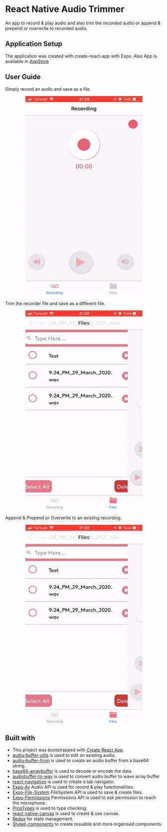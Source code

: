 # React Native Audio Trimmer

An app to record & play audio and also trim the recorded audio or append & prepend  or overwrite to recorded audio.


## Application Setup

The application was created with create-react-app with Expo. Also App is available in [AppStore](https://apps.apple.com/tr/app/my-audio-recorder/id1499911239)


## User Guide

Simply record an audio and save as a file.

<p align="center">
<img src="./src/assets/screenshots/my-recorder-recording.gif" alt="recording screen in my recorder app" width="375px" height=640px>
</p>

Trim the recorder file and save as a different file.

<p align="center">
<img src="./src/assets/screenshots/my-recorder-trim.gif" alt="trimming recorded file in my recorder app" width="375px" height=640px>
</p>

Append & Prepend or Overwrite to an existing recording.

<p align="center">
<img src="./src/assets/screenshots/my-recorder-append.gif" alt="append to the recorded file in my recorder app" width="375px" height=640px>
</p>

## Built with

* This project was bootstrapped with [Create React App](https://github.com/facebook/create-react-app).
* [audiu-buffer-utils](hhttps://www.npmjs.com/package/audio-buffer-utils) is used to edit an existing audio.
* [audiu-buffer-from](https://www.npmjs.com/package/audio-buffer-from) is used to create an audio buffer from a base64 string.
* [base64-arraybuffer](https://www.npmjs.com/package/base64-arraybuffer) is used to decode or encode the data.
* [audiobuffer-to-wav](hhttps://www.npmjs.com/package/audiobuffer-to-wav) is used to convert audio buffer to wave array buffer
* [react-navigation](hhttps://reactnavigation.org/) is used to create a tab navigator.
* [Expo-Av](https://docs.expo.io/versions/latest/sdk/av/) Audio API is used for record & play functionalities.
* [Expo-File-System](https://docs.expo.io/versions/v37.0.0/sdk/filesystem/) FileSystem API is used to save & create files.
* [Expo-Permissions](https://docs.expo.io/versions/v37.0.0/sdk/permissions/) Permissions API is used to ask permission to reach the microphone.
* [PropTypes](https://www.npmjs.com/package/prop-types) is used to type checking.
* [react-native-canvas](https://www.npmjs.com/package/react-native-canvas) is used to create & use canvas.
* [Redux](https://redux.js.org/) for state management.
* [Styled-components](https://styled-components.com/) to create resuable and more organised components.





